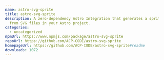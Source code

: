 ```yaml
---
name: astro-svg-sprite
title: astro-svg-sprite
description: A zero-dependency Astro Integration that generates a sprite.svg
  from SVG files in your Astro project.
categories:
  - uncategorized
npmUrl: https://www.npmjs.com/package/astro-svg-sprite
repoUrl: https://github.com/ACP-CODE/astro-svg-sprite
homepageUrl: https://github.com/ACP-CODE/astro-svg-sprite#readme
downloads: 1072
---
```

